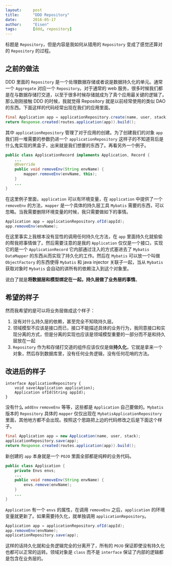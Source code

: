 ```yaml
---
layout:     post
title:      "DDD Repository"
date:       2016-05-17
author:     "Eisen"
tags:       [ddd, repository]
---
```


标题是 `Repository`，但是内容是我如何从错用的 `Repository` 变成了感觉还算对的 `Repository` 的过程。

## 之前的做法

DDD 里面的 `Repository` 是一个处理数据存储或者说是数据持久化的单元。通常一个 `Aggregate` 对应一个 `Repository`。对于通常的 web 服务，很多时候我们都是在与数据存储打交道，以至于很多时候存储就成为了真个应用最关键的逻辑了。那么刚刚接触 DDD 的时候，我就觉得 Repository 就是以前经常使用的类似 DAO 的东西。下面这样的代码经常出现在我们的应用里面。

```java
final Application app = applicationRepository.create(name, user, stack);
return Response.created(routes.application(app)).build();
```

其中 `applicationRepository` 管理了对于应用的创建。为了创建我们的对象 `app` 我们将一堆需要的参数扔进一个 `applicationRepository` 这样子的不知道背后是什么鬼实现的黑盒子，出来就是我们想要的东西了。再看另外一个例子。

```java
public class ApplicationRecord implements Application, Record {
    ...
    @Override
    public void removeEnv(String envName) {
        mapper.removeEnv(envName, this);
    }
    ...
}
```

在这里例子里面，`application` 可以有环境变量，在 `application` 中提供了一个 `removeEnv` 的方法，`mapper` 是一个具体的持久层工具 `Mybatis` 需要的东西，可以忽略。当我需要删除环境变量的时候，我只需要做如下的事情。

```java
Application app = applicationRepository.ofId(appId);
app.removeEnv(envName);
```

在这里事实上我根本没有显性的调用任何持久化方法，在 `app` 里面持久化就偷偷的帮我把事情做了。然后需要注意的是我的 `Application` 仅仅是一个接口，实现它的是一个 `ApplicationRecord` 它内部通过注入的方式塞进去了 `Mybatis DataMapper` 的东西从而实现了持久化的工作。然后在 `Mybatis` 可以放一个叫做 `ObjectFactory` 的东西使得 `Mybatis` 和 java injector 关联子一起，当从 `Mybatis` 获取对象时 `Mybatis` 会自动的讲所有的依赖注入到这个对象里。

说白了就是**将数据层和模型绑定在一起，持久层做了业务层的事情**。

## 希望的样子

然而我希望的是可以将业务层做成这个样子：

1. 没有对什么持久层的依赖，甚至完全不知晓持久层。
2. 领域模型不应该是接口而已，接口不能描述具体的业务行为，我同意接口和实现分离的方式，但是分离的实现也应该是领域模型重要的一部分而不是和持久层放在一起
3. `Repository` 作为和存储打交道的组件应该仅仅是做**持久化**，它就是拿来一个对象，然后存到数据库里，没有任何业务逻辑，没有任何花哨的方法。

## 改进后的样子

```
interface ApplicationRepository {
    void save(Application application);
    Application ofId(String appId);
}
```

没有什么 `addEnv` `removeEnv` 等等，这些都是 `Application` 自己要做的。`Mybatis` 版本的 `Repository` 具体的 `mapper` 仅仅出现在 `MybatisApplicationRepository` 里面，其他地方都不会出现。按照这个思路把上边的代码修改之后是下面这个样子。

```java
final Application app = new Application(name, user, stack);
applicationRepository.save(app);
return Response.created(routes.application(app)).build();
```

新创建的 `app` 本身就是一个 `POJO` 里面全部都是纯粹的业务代码。

```java
public class Application {
    private Envs envs;
    ...
    public void removeEnv(String envName) {
        envs.remove(envName);
    }
    ...
}
```

`Application` 有一个 `envs` 的属性，在调用 `removeEnv` 之后，`application` 的环境变量就更新了。如果需要持久化，就单独调用 `applicationRepository`。

```java
Application app = applicationRepository.ofId(appId);
app.removeEnv(envName);
applicationRepository.save(app);
```

这样的话持久化就和业务逻辑完全的分离开了，所有的 `POJO` 保证即使没有持久化也都可以正常的运转。领域对象是 `class` 而不是 `interface` 保证了内部的逻辑都是包含在业务层的。




















